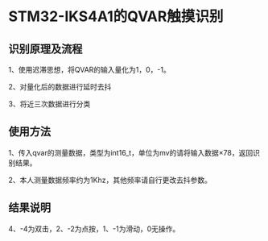 # STM32-IKS4A1的QVAR触摸识别

## 识别原理及流程 

1、使用迟滞思想，将QVAR的输入量化为1，0，-1。 

2、对量化后的数据进行延时去抖 

3、将近三次数据进行分类 

## 使用方法 

1、传入qvar的测量数据，类型为int16_t，单位为mv的请将输入数据×78，返回识别结果。

2、本人测量数据频率约为1Khz，其他频率请自行更改去抖参数。 

## 结果说明 

4、-4为双击，2、-2为点按，1、-1为滑动，0无操作。 



